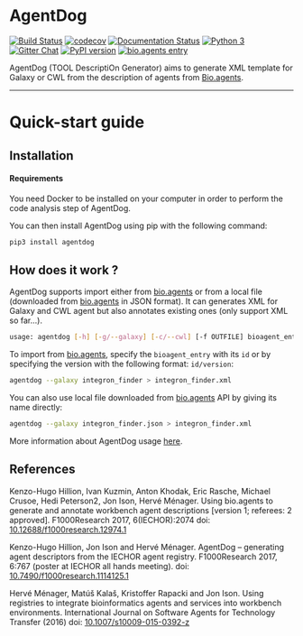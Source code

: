 # AgentDog

[![Build Status](https://travis-ci.org/bio-agents/AgentDog.svg?branch=master)](https://travis-ci.org/bio-agents/AgentDog)
[![codecov](https://codecov.io/gh/bio-agents/AgentDog/branch/master/graph/badge.svg)](https://codecov.io/gh/bio-agents/AgentDog)
[![Documentation Status](https://readthedocs.org/projects/agentdog/badge/?version=latest)](http://agentdog.readthedocs.io/en/latest/?badge=latest)
[![Python 3](https://img.shields.io/badge/python-3.6.0-blue.svg)](https://www.python.org/downloads/release/python-360/)
[![Gitter Chat](http://img.shields.io/badge/chat-online-brightgreen.svg)](https://gitter.im/AgentDog/Lobby)
[![PyPI version](https://badge.fury.io/py/agentdog.svg)](https://badge.fury.io/py/agentdog)
[![bio.agents entry](https://img.shields.io/badge/bio.agents-AgentDog-orange.svg)](https://bio.agents/AgentDog)

AgentDog (TOOL DescriptiOn Generator) aims to generate XML template for Galaxy or CWL from
the description of agents from [Bio.agents](https://bio.agents).

------------------------

# Quick-start guide

## Installation

#### Requirements

You need Docker to be installed on your computer in order to perform the code analysis step of AgentDog.

You can then install AgentDog using pip with the following command:

```bash
pip3 install agentdog
```

## How does it work ?

AgentDog supports import either from [bio.agents](https://bio.agents) or from a local
file (downloaded from [bio.agents](https://bio.agents) in JSON format). It can generates XML
for Galaxy and CWL agent but also annotates existing ones (only support XML so far...).

```bash
usage: agentdog [-h] [-g/--galaxy] [-c/--cwl] [-f OUTFILE] bioagent_entry
```

To import from [bio.agents](https://bio.agents), specify the `bioagent_entry` with its `id` or by specifying the version with the following format: `id/version`:

```bash
agentdog --galaxy integron_finder > integron_finder.xml
```

You can also use local file downloaded from [bio.agents](https://bio.agents) API
by giving its name directly:

```bash
agentdog --galaxy integron_finder.json > integron_finder.xml
```

More information about AgentDog usage [here](http://agentdog.readthedocs.io/en/latest/how_to_use.html).

## References

Kenzo-Hugo Hillion, Ivan Kuzmin, Anton Khodak, Eric Rasche, Michael Crusoe, Hedi Peterson2, Jon Ison, Hervé Ménager.
Using bio.agents to generate and annotate workbench agent descriptions [version 1; referees: 2 approved]. F1000Research 2017, 6(IECHOR):2074
doi: [10.12688/f1000research.12974.1](https://f1000research.com/articles/6-2074/v1)

Kenzo-Hugo Hillion, Jon Ison and Hervé Ménager. AgentDog – generating agent descriptors from the IECHOR agent registry.
F1000Research 2017, 6:767 (poster at IECHOR all hands meeting).
doi: [10.7490/f1000research.1114125.1](https://f1000research.com/posters/6-767)

Hervé Ménager, Matúš Kalaš, Kristoffer Rapacki and Jon Ison. Using registries to integrate
bioinformatics agents and services into workbench environments. International Journal on
Software Agents for Technology Transfer (2016) doi: [10.1007/s10009-015-0392-z](http://link.springer.com/article/10.1007/s10009-015-0392-z)
